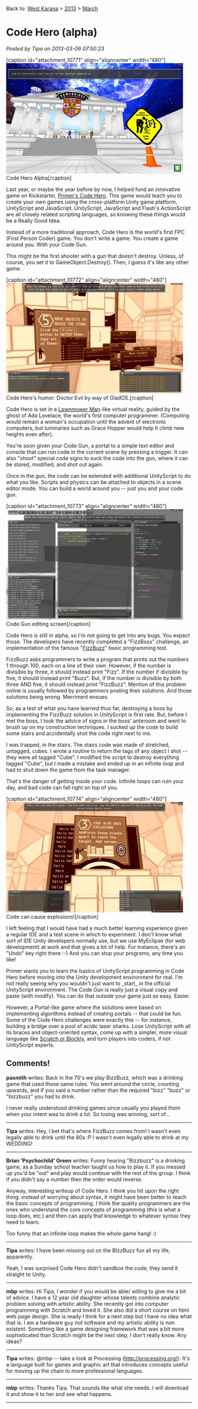 Back to: [West Karana](/posts/westkarana.md) > [2013](/posts/2013/westkarana.md) > [March](./westkarana.md)
# Code Hero (alpha)

*Posted by Tipa on 2013-03-06 07:50:23*

[caption id="attachment\_10771" align="aligncenter" width="480"][![Code Hero Alpha](../../../uploads/2013/03/Code-Hero-Alpha-0-2013-03-05-23-17-39-02-480x300.jpg)](../../../uploads/2013/03/Code-Hero-Alpha-0-2013-03-05-23-17-39-02.jpg) Code Hero Alpha[/caption]

Last year, or maybe the year before by now, I helped fund an innovative game on Kickstarter, [Primer's Code Hero](http://primerlabs.com/codehero0). This game would teach you to create your own games using the cross-platform Unity game platform, UnityScript and JavaScript. UnityScript, JavaScript and Flash's ActionScript are all closely related scripting languages, so knowing these things would be a Really Good Idea.

Instead of a more traditional approach, Code Hero is the world's first FPC (First Person Coder) game. You don't write a game. You create a game around you. With your Code Gun.

This might be the first shooter with a gun that doesn't destroy. Unless, of course, you set it to GameObject.Destroy(). Then, I guess it's like any other game.

[caption id="attachment\_10772" align="aligncenter" width="480"][![Code Hero's humor: Doctor Evil by way of GladOS.](../../../uploads/2013/03/Code-Hero-Alpha-0-2013-03-05-23-38-50-00-480x300.jpg)](../../../uploads/2013/03/Code-Hero-Alpha-0-2013-03-05-23-38-50-00.jpg) Code Hero's humor: Doctor Evil by way of GladOS.[/caption]

Code Hero is set in a [Lawnmower Man](http://en.wikipedia.org/wiki/The_Lawnmower_Man_(film))-like virtual reality, guided by the ghost of Ada Lovelace, the world's first computer programmer. (Computing would remain a woman's occupation until the advent of electronic computers, but luminaries such as Grace Hopper would help it climb new heights even after).

You're soon given your Code Gun, a portal to a simple text editor and console that can run code in the current scene by pressing a trigger. It can also "shoot" special code signs to suck the code into the gun, where it can be stored, modified, and shot out again.

Once in the gun, the code can be extended with additional UnityScript to do what you like. Scripts and physics can be attached to objects in a scene editor mode. You can build a world around you -- just you and your code gun.

[caption id="attachment\_10773" align="aligncenter" width="480"][![Code Gun editing screen](../../../uploads/2013/03/Code-Hero-Alpha-0-2013-03-06-00-08-25-83-480x300.jpg)](../../../uploads/2013/03/Code-Hero-Alpha-0-2013-03-06-00-08-25-83.jpg) Code Gun editing screen[/caption]

Code Hero is still in alpha, so I'm not going to get into any bugs. You expect those. The developers have recently completed a "FizzBoss" challenge, an implementation of the famous "[FizzBuzz](http://www.codinghorror.com/blog/2007/02/why-cant-programmers-program.html)" basic programming test.

FizzBuzz asks programmers to write a program that prints out the numbers 1 through 100, each on a line of their own. However, if the number is divisible by three, it should instead print "Fizz". If the number if divisible by five, it should instead print "Buzz". But, if the number is divisible by both three AND five, it should instead print "FizzBuzz". Mention of this problem online is usually followed by programmers posting their solutions. And those solutions being wrong. Merriment ensues.

So, as a test of what you have learned thus far, destroying a boss by implementing the FizzBuzz solution in UnityScript is first rate. But, before I met the boss, I took the advice of signs in the boss' anteroom and went to brush up on my construction techniques. I sucked up the code to build some stairs and accidentally shot the code right next to me.

I was trapped, in the stairs. The stairs code was made of stretched, untagged, cubes. I wrote a routine to return the tags of any object I shot -- they were all tagged "Cube". I modified the script to destroy everything tagged "Cube", but I made a mistake and ended up in an infinite loop and had to shut down the game from the task manager.

That's the danger of getting inside your code. Infinite loops can ruin your day, and bad code can fall right on top of you.

[caption id="attachment\_10774" align="aligncenter" width="480"][![Code can cause explosions!](../../../uploads/2013/03/Code-Hero-Alpha-0-2013-03-05-23-37-10-64-480x300.jpg)](../../../uploads/2013/03/Code-Hero-Alpha-0-2013-03-05-23-37-10-64.jpg) Code can cause explosions![/caption]

I left feeling that I would have had a much better learning experience given a regular IDE and a test scene in which to experiment. I don't know what sort of IDE Unity developers normally use, but we use MyEclipse (for web development) at work and that gives a lot of help. For instance, there's an "Undo" key right there :-) And you can stop your programs, any time you like!

Primer wants you to learn the basics of UnityScript programming in Code Hero before moving into the Unity development environment for real. I'm not really seeing why you wouldn't just want to \_start\_ in the official UnityScript environment. The Code Gun is really just a visual copy and paste (with modify). You can do that outside your game just as easy. Easier.

However, a Portal-like game where the solutions were based on implementing algorithms instead of creating portals -- that could be fun. Some of the Code Hero challenges were exactly this -- for instance, building a bridge over a pool of acidic laser sharks. Lose UnityScript with all its braces and object-oriented syntax, come up with a simpler, more visual language like [Scratch or Blockly](https://plus.google.com/108460561201888322767/posts/G4tq1h14nYc), and turn players into coders, if not UnityScript experts.

## Comments!

**pasmith** writes: Back in the 70's we play BizzBuzz, which was a drinking game that used those same rules. You went around the circle, counting upwards, and if you said a number rather than the required "bizz" "buzz" or "bizzbuzz" you had to drink.

I never really understood drinking games since usually you played them when your intent was to drink a lot. So losing was winning, sort of...

---

**Tipa** writes: Hey, I bet that's where FizzBuzz comes from! I wasn't even legally able to drink until the 80s :P I wasn't even legally able to drink at my WEDDING!

---

**Brian 'Psychochild' Green** writes: Funny hearing "Bizzbuzz" is a drinking game, as a Sunday school teacher taught us how to play it. If you messed up you'd be "out" and play would continue with the rest of the group. I think if you didn't say a number then the order would reverse.

Anyway, interesting writeup of Code Hero. I think you hit upon the right thing: instead of worrying about syntax, it might have been better to teach the basic concepts of programming. I think the quality programmers are the ones who understand the core concepts of programming (this is what a loop does, etc.) and then can apply that knowledge to whatever syntax they need to learn.

Too funny that an infinite loop makes the whole game hang! :)

---

**Tipa** writes: I have been missing out on the BIzzBuzz fun all my life, apparently.

Yeah, I was surprised Code Hero didn't sandbox the code; they send it straight to Unity.

---

**mbp** writes: Hi Tipa, I wonder if you would be able/ willing to give me a bit of advice. I have a 12 year old daughter whose talents combine analytic problem solving with artistic ability. She recently got into computer programming with Scratch and loved it. She also did a short course on html web page design. She is ready I think for a next step but I have no idea what that is. I am a hardware guy not software and my artistic ability is non existent. Something like a game designing framework that was a bit more sophisticated than Scratch might be the next step, I don't really know. Any ideas?

---

**Tipa** writes: @mbp -- take a look at Processing (http://processing.org/). It's a language built for games and graphic art that introduces concepts useful for moving up the chain to more professional languages.

---

**mbp** writes: Thanks Tipa. That sounds like what she needs. I will download it and show it to her and see what happens.

---

